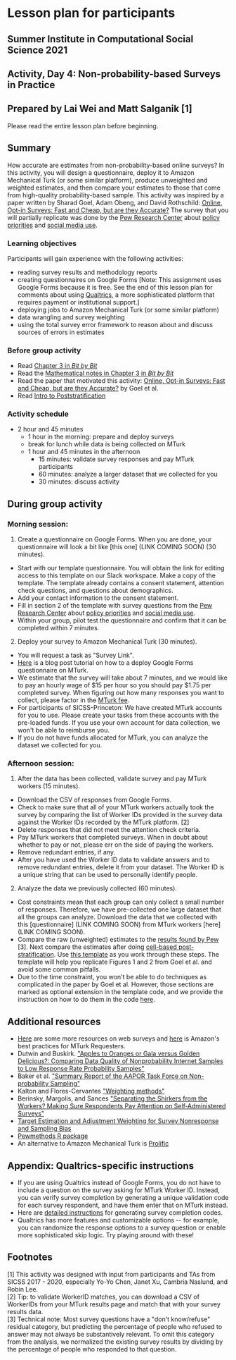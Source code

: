 # Lesson plan for participants
## Summer Institute in Computational Social Science 2021
## Activity, Day 4: Non-probability-based Surveys in Practice
## Prepared by Lai Wei and Matt Salganik [1]

Please read the entire lesson plan before beginning.

## Summary

How accurate are estimates from non-probability-based online surveys? In this activity, you will design a questionnaire, deploy it to Amazon Mechanical Turk (or some similar platform), produce unweighted and weighted estimates, and then compare your estimates to those that come from high-quality probability-based sample. This activity was inspired by a paper written by Sharad Goel, Adam Obeng, and David Rothschild: [Online, Opt-in Surveys: Fast and Cheap, but are they Accurate?](https://5harad.com/papers/dirtysurveys.pdf) The survey that you will partially replicate was done by the [Pew Research Center](https://www.pewresearch.org/) about [policy priorities](https://www.pewresearch.org/politics/2021/01/28/economy-and-covid-19-top-the-publics-policy-agenda-for-2021/) and [social media use](https://www.pewresearch.org/internet/2021/04/07/social-media-use-in-2021/).

### Learning objectives

Participants will gain experience with the following activities:
- reading survey results and methodology reports
- creating questionnaires on Google Forms [Note: This assignment uses Google Forms because it is free. See the end of this lesson plan for comments about using [Qualtrics](https://www.qualtrics.com/), a more sophisticated platform that requires payment or institutional support.]
- deploying jobs to Amazon Mechanical Turk (or some similar platform)
- data wrangling and survey weighting
- using the total survey error framework to reason about and discuss sources of errors in estimates

### Before group activity

- Read [Chapter 3 in *Bit by Bit*](https://www.bitbybitbook.com/en/1st-ed/asking-questions/)
- Read the [Mathematical notes in Chapter 3 in *Bit by Bit*](https://www.bitbybitbook.com/en/1st-ed/asking-questions/sampling-mathematical/)
- Read the paper that motivated this activity: [Online, Opt-in Surveys: Fast and Cheap, but are they Accurate?](https://5harad.com/papers/dirtysurveys.pdf) by Goel et al.
- Read [Intro to Poststratification](https://github.com/compsocialscience/summer-institute/blob/master/2021/materials/day4-surveys/activity/introduction_to_poststratificiation.md)

### Activity schedule
- 2 hour and 45 minutes
    - 1 hour in the morning: prepare and deploy surveys
    - break for lunch while data is being collected on MTurk
    - 1 hour and 45 minutes in the afternoon
      - 15 minutes: validate survey responses and pay MTurk participants
      - 60 minutes: analyze a larger dataset that we collected for you
      - 30 minutes: discuss activity

## During group activity
### Morning session:
1. Create a questionnaire on Google Forms. When you are done, your questionnaire will look a bit like [this one] (LINK COMING SOON) (30 minutes).
  - Start with our template questionnaire. You will obtain the link for editing access to this template on our Slack workspace.  Make a copy of the template.  The template already contains a consent statement, attention check questions, and questions about demographics.
  - Add your contact information to the consent statement.
  - Fill in section 2 of the template with survey questions from the [Pew Research Center](https://www.pewresearch.org/) about [policy priorities](https://www.pewresearch.org/politics/2021/01/28/economy-and-covid-19-top-the-publics-policy-agenda-for-2021/) and [social media use](https://www.pewresearch.org/internet/2021/04/07/social-media-use-in-2021/).
  - Within your group, pilot test the questionnaire and confirm that it can be completed within 7 minutes.

2. Deploy your survey to Amazon Mechanical Turk (30 minutes).
  - You will request a task as "Survey Link".
  - [Here](https://blog.mturk.com/tutorial-getting-great-survey-results-from-mturk-and-google-forms-da4993d878df) is a blog post tutorial on how to a deploy Google Forms questionnaire on MTurk.
  - We estimate that the survey will take about 7 minutes, and we would like to pay an hourly wage of $15 per hour so you should pay $1.75 per completed survey. When figuring out how many responses you want to collect, please factor in the [MTurk fee](https://www.mturk.com/pricing).
  - For participants of SICSS-Princeton: We have created MTurk accounts for you to use. Please create your tasks from these accounts with the pre-loaded funds. If you use your own account for data collection, we won't be able to reimburse you.
  - If you do not have funds allocated for MTurk, you can analyze the dataset we collected for you.

### Afternoon session:
1. After the data has been collected, validate survey and pay MTurk workers (15 minutes).
  - Download the CSV of responses from Google Forms.
  - Check to make sure that all of your MTurk workers actually took the survey by comparing the list of Worker IDs provided in the survey data against the Worker IDs recorded by the MTurk platform. [2]
  - Delete responses that did not meet the attention check criteria.
  - Pay MTurk workers that completed surveys. When in doubt about whether to pay or not, please err on the side of paying the workers.
  - Remove redundant entries, if any.
  - After you have used the Worker ID data to validate answers and to remove redundant entries, delete it from your dataset. The Worker ID is a unique string that can be used to personally identify people.

2. Analyze the data we previously collected (60 minutes).
  - Cost constraints mean that each group can only collect a small number of responses.  Therefore, we have pre-collected one large dataset that all the groups can analyze. Download the data that we collected with this [questionnaire] (LINK COMING SOON) from MTurk workers [here] (LINK COMING SOON).  
  - Compare the raw (unweighted) estimates to the [results found by Pew](pew_benchmark_2021.csv) [3]. Next compare the estimates after doing [cell-based post-stratification](https://github.com/compsocialscience/summer-institute/blob/master/2021/materials/day4-surveys/activity/introduction_to_poststratificiation.md). Use [this template](survey_activity_2021_template.Rmd) as you work through these steps.  The template will help you replicate Figures 1 and 2 from Goel et al. and avoid some common pitfalls.
  - Due to the time constraint, you won't be able to do techniques as complicated in the paper by Goel et al. However, those sections are marked as optional extension in the template code, and we provide the instruction on how to do them in the code [here](survey_activity_2021_solution.Rmd).

## Additional resources
  - [Here](https://psrc.princeton.edu/our-services/using-mturk) are some more resources on web surveys and [here](https://mturkpublic.s3.amazonaws.com/docs/MTURK_BP.pdf) is Amazon's best practices for MTurk Requesters.
  - Dutwin and Buskirk. ["Apples to Oranges or Gala versus Golden Delicious?: Comparing Data Quality of Nonprobability Internet Samples to Low Response Rate Probability Samples"](https://academic.oup.com/poq/article/81/S1/213/3749202/Apples-to-Oranges-or-Gala-versus-Golden-Delicious)
  - Baker et al. ["Summary Report of the AAPOR Task Force on Non-probability Sampling"](https://academic.oup.com/jssam/article/1/2/90/941418/Summary-Report-of-the-AAPOR-Task-Force-on-Non)
  - Kalton and Flores-Cervantes ["Weighting methods"](http://www.jos.nu/Articles/abstract.asp?article=192081)
  - Berinsky, Margolis, and Sances ["Separating the Shirkers from the Workers? Making Sure Respondents Pay Attention on Self‐Administered Surveys"](https://doi.org/10.1111/ajps.12081)
  - [Target Estimation and Adjustment Weighting for Survey Nonresponse and Sampling Bias](https://www.cambridge.org/core/books/target-estimation-and-adjustment-weighting-for-survey-nonresponse-and-sampling-bias/B28F1B4CC17B42D513EC3E0356926C23)
  - [Pewmethods R package](https://github.com/pewresearch/pewmethods)
  - An alternative to Amazon Mechanical Turk is [Prolific](https://www.prolific.co/)

## Appendix: Qualtrics-specific instructions
  - If you are using Qualtrics instead of Google Forms, you do not have to include a question on the survey asking for MTurk Worker ID. Instead, you can verify survey completion by generating a unique validation code for each survey respondent, and have them enter that on MTurk instead.
  - Here are [detailed instructions](https://blog.mturk.com/getting-great-survey-results-from-mturk-and-qualtrics-be1704ff9786) for generating survey completion codes.
  - Qualtrics has more features and customizable options -- for example, you can randomize the response options to a survey question or enable more sophisticated skip logic. Try playing around with these!

## Footnotes
[1] This activity was designed with input from participants and TAs from SICSS 2017 - 2020, especially Yo-Yo Chen, Janet Xu, Cambria Naslund, and Robin Lee.  
[2] Tip: to validate WorkerID matches, you can download a CSV of WorkerIDs from your MTurk results page and match that with your survey results data.  
[3] Technical note: Most survey questions have a "don't know/refuse" residual category, but predicting the percentage of people who refused to answer may not always be substantively relevant. To omit this category from the analysis, we normalized the existing survey results by dividing by the percentage of people who responded to that question.  
